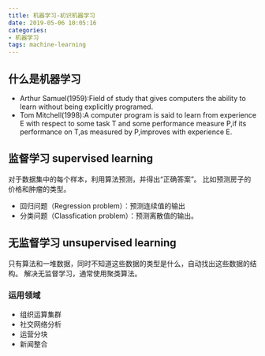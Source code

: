 ```yaml
---
title: 机器学习-初识机器学习
date: 2019-05-06 10:05:16
categories:
- 机器学习
tags: machine-learning
---
```


<script type="text/javascript" src="http://cdn.mathjax.org/mathjax/latest/MathJax.js?config=default"></script>

## 什么是机器学习
- Arthur Samuel(1959):Field of study that gives computers the ability to learn without being explicitly programed.
- Tom Mitchell(1998):A computer program is said to learn from experience E with respect to some task T and some performance measure P,if its performance on T,as measured by P,improves with experience E.
## 监督学习 supervised learning
对于数据集中的每个样本，利用算法预测，并得出“正确答案”。
比如预测房子的价格和肿瘤的类型。
- 回归问题（Regression problem）：预测连续值的输出
- 分类问题（Classfication problem）：预测离散值的输出。
## 无监督学习 unsupervised learning
只有算法和一堆数据，同时不知道这些数据的类型是什么，自动找出这些数据的结构。
解决无监督学习，通常使用聚类算法。
### 运用领域
- 组织运算集群
- 社交网络分析
- 运营分块
- 新闻整合


